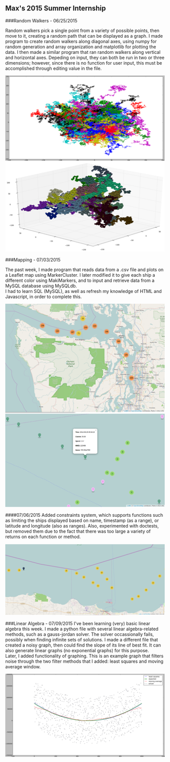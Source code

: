## Max's 2015 Summer Internship

###Random Walkers - 06/25/2015

Random walkers pick a single point from a variety of possible points, then move to it, creating a random path that can be displayed as a graph.  I made program to create random walkers along diagonal axes, using numpy for random generation and array organization and matplotlib for plotting the data.  I then made a similar program that ran random walkers along vertical and horizontal axes.  Depeding on input, they can both be run in two or three dimensions; however, since there is no function for user input, this must be accomplished through editing value in the file.

![vertical axes 2D random walker, line format](/RandomWalk/RandWalk2D.png)
![vertical axes 3D random walker, dot format](/RandomWalk/RandWalkDot.png)

###Mapping - 07/03/2015

The past week, I made program that reads data from a .csv file and plots on a Leaflet map using MarkerCluster.  I later modified it to give each ship a different color using MakiMarkers, and to input and retrieve data from a MySQL database using MySQLdb.  
I had to learn SQL (MySQL), as well as refresh my knowledge of HTML and Javascript, in order to complete this.

![zoomed out map to display markerclusters](/mapping/ZoomedOut.png)
![zoomed in map to display ship color differentiation](/mapping/ZoomedIn.png)

####07/06/2015
Added constraints system, which supports functions such as limiting the ships displayed based on name, timestamp (as a range), or latitude and longitude (also as ranges).  Also, experimented with doctests, but removed them due to the fact that there was too large a variety of returns on each function or method.

![map with data limited by two time ranges and two ship names](/mapping/Constrained.png)

###Linear Algebra - 07/09/2015
I've been learning (very) basic linear algebra this week.  I made a python file with several linear algebra-related methods, such as a gauss-jordan solver.  The solver occassionally fails, possibly when finding infinite sets of solutions.  I made a different file that created a noisy graph, then could find the slope of its line of best fit.  It can also generate linear graphs (no exponential graphs) for this purpose.  
Later, I added functionality of graphing.  This is an example graph that filters noise through the two filter methods that I added: least squares and moving average window.

![graph - filtering out noise through least squares and moving average window](/LinearAlgebra/NoiseFilter.png)

